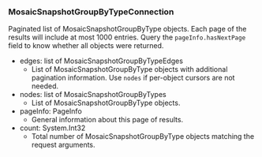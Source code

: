 ### MosaicSnapshotGroupByTypeConnection
Paginated list of MosaicSnapshotGroupByType objects. Each page of the results will include at most 1000 entries. Query the `pageInfo.hasNextPage` field to know whether all objects were returned.

- edges: list of MosaicSnapshotGroupByTypeEdges
  - List of MosaicSnapshotGroupByType objects with additional pagination information. Use `nodes` if per-object cursors are not needed.
- nodes: list of MosaicSnapshotGroupByTypes
  - List of MosaicSnapshotGroupByType objects.
- pageInfo: PageInfo
  - General information about this page of results.
- count: System.Int32
  - Total number of MosaicSnapshotGroupByType objects matching the request arguments.
